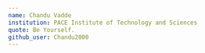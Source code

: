 ```yaml
---
name: Chandu Vadde 
institution: PACE Institute of Technology and Sciences 
quote: Be Yourself.
github_user: Chandu2000
---
```

